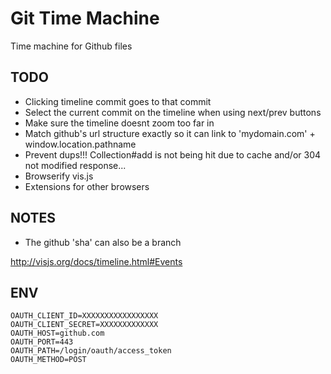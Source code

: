 Git Time Machine
=================

Time machine for Github files

## TODO
- Clicking timeline commit goes to that commit
- Select the current commit on the timeline when using next/prev buttons
- Make sure the timeline doesnt zoom too far in
- Match github's url structure exactly so it can link to 'mydomain.com' + window.location.pathname
- Prevent dups!!! Collection#add is not being hit due to cache and/or 304 not modified response...
- Browserify vis.js
- Extensions for other browsers

## NOTES

- The github 'sha' can also be a branch

http://visjs.org/docs/timeline.html#Events


## ENV

```
OAUTH_CLIENT_ID=XXXXXXXXXXXXXXXXX
OAUTH_CLIENT_SECRET=XXXXXXXXXXXXX
OAUTH_HOST=github.com
OAUTH_PORT=443
OAUTH_PATH=/login/oauth/access_token
OAUTH_METHOD=POST
```
